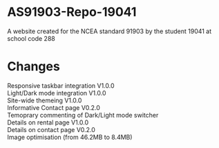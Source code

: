 # AS91903-Repo-19041
A website created for the NCEA standard 91903 by the student 19041 at school code 288

# Changes
Responsive taskbar integration V1.0.0<br>
Light/Dark mode integration V1.0.0<br>
Site-wide themeing V1.0.0<br>
Informative Contact page V0.2.0<br>
Temoprary commenting of Dark/Light mode switcher<br>
Details on rental page V1.0.0<br>
Details on contact page V0.2.0<br>
Image optimisation (from 46.2MB to 8.4MB)